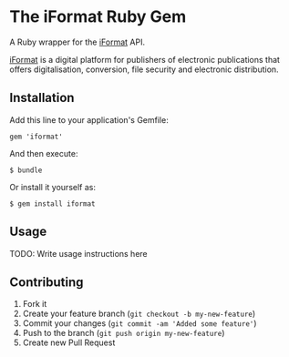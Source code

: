 # The iFormat Ruby Gem
A Ruby wrapper for the [iFormat](http://www.iformat.pl/) API.

[iFormat](http://www.iformat.pl/) is a digital platform for publishers of electronic publications that offers digitalisation, conversion, file security and electronic distribution.

## Installation

Add this line to your application's Gemfile:

    gem 'iformat'

And then execute:

    $ bundle

Or install it yourself as:

    $ gem install iformat

## Usage

TODO: Write usage instructions here

## Contributing

1. Fork it
2. Create your feature branch (`git checkout -b my-new-feature`)
3. Commit your changes (`git commit -am 'Added some feature'`)
4. Push to the branch (`git push origin my-new-feature`)
5. Create new Pull Request
